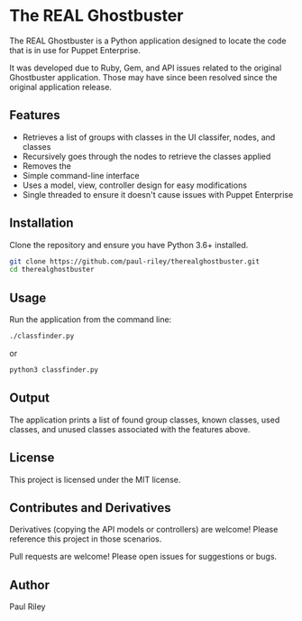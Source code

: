 # The REAL Ghostbuster

The REAL Ghostbuster is a Python application designed to locate the code that is in use for Puppet Enterprise.

It was developed due to Ruby, Gem, and API issues related to the original Ghostbuster application. Those may have since been resolved since the original application release.

## Features

- Retrieves a list of groups with classes in the UI classifer, nodes, and classes
- Recursively goes through the nodes to retrieve the classes applied
- Removes the 
- Simple command-line interface
- Uses a model, view, controller design for easy modifications
- Single threaded to ensure it doesn't cause issues with Puppet Enterprise

## Installation

Clone the repository and ensure you have Python 3.6+ installed.

```bash
git clone https://github.com/paul-riley/therealghostbuster.git
cd therealghostbuster
```

## Usage

Run the application from the command line:


```bash
./classfinder.py
```

or

```bash
python3 classfinder.py
```

## Output

The application prints a list of found group classes, known classes, used classes, and unused classes associated with the features above.

## License

This project is licensed under the MIT license.

## Contributes and Derivatives

Derivatives (copying the API models or controllers) are welcome! Please reference this project in those scenarios.

Pull requests are welcome! Please open issues for suggestions or bugs.

## Author

Paul Riley